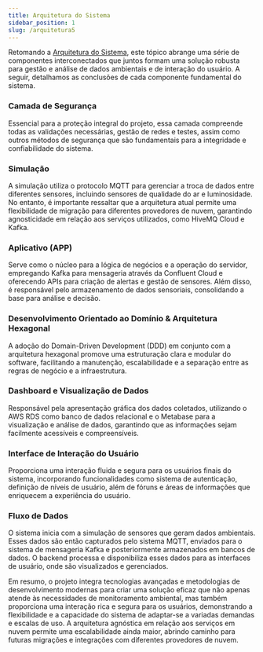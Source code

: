```yaml
---
title: Arquitetura do Sistema
sidebar_position: 1
slug: /arquitetura5
---
```


Retomando a [Arquitetura do Sistema](https://inteli-college.github.io/2024-T0002-EC09-G04/solution-architecture-v3), este tópico abrange uma série de componentes interconectados que juntos formam uma solução robusta para gestão e análise de dados ambientais e de interação do usuário. A seguir, detalhamos as conclusões de cada componente fundamental do sistema.

### Camada de Segurança
Essencial para a proteção integral do projeto, essa camada compreende todas as validações necessárias, gestão de redes e testes, assim como outros métodos de segurança que são fundamentais para a integridade e confiabilidade do sistema.

### Simulação
A simulação utiliza o protocolo MQTT para gerenciar a troca de dados entre diferentes sensores, incluindo sensores de qualidade do ar e luminosidade. No entanto, é importante ressaltar que a arquitetura atual permite uma flexibilidade de migração para diferentes provedores de nuvem, garantindo agnosticidade em relação aos serviços utilizados, como HiveMQ Cloud e Kafka.

### Aplicativo (APP)
Serve como o núcleo para a lógica de negócios e a operação do servidor, empregando Kafka para mensageria através da Confluent Cloud e oferecendo APIs para criação de alertas e gestão de sensores. Além disso, é responsável pelo armazenamento de dados sensoriais, consolidando a base para análise e decisão.

### Desenvolvimento Orientado ao Domínio & Arquitetura Hexagonal
A adoção do Domain-Driven Development (DDD) em conjunto com a arquitetura hexagonal promove uma estruturação clara e modular do software, facilitando a manutenção, escalabilidade e a separação entre as regras de negócio e a infraestrutura.

### Dashboard e Visualização de Dados
Responsável pela apresentação gráfica dos dados coletados, utilizando o AWS RDS como banco de dados relacional e o Metabase para a visualização e análise de dados, garantindo que as informações sejam facilmente acessíveis e compreensíveis.

### Interface de Interação do Usuário
Proporciona uma interação fluida e segura para os usuários finais do sistema, incorporando funcionalidades como sistema de autenticação, definição de níveis de usuário, além de fóruns e áreas de informações que enriquecem a experiência do usuário.

### Fluxo de Dados
O sistema inicia com a simulação de sensores que geram dados ambientais. Esses dados são então capturados pelo sistema MQTT, enviados para o sistema de mensageria Kafka e posteriormente armazenados em bancos de dados. O backend processa e disponibiliza esses dados para as interfaces de usuário, onde são visualizados e gerenciados.

Em resumo, o projeto integra tecnologias avançadas e metodologias de desenvolvimento modernas para criar uma solução eficaz que não apenas atende às necessidades de monitoramento ambiental, mas também proporciona uma interação rica e segura para os usuários, demonstrando a flexibilidade e a capacidade do sistema de adaptar-se a variadas demandas e escalas de uso. A arquitetura agnóstica em relação aos serviços em nuvem permite uma escalabilidade ainda maior, abrindo caminho para futuras migrações e integrações com diferentes provedores de nuvem.